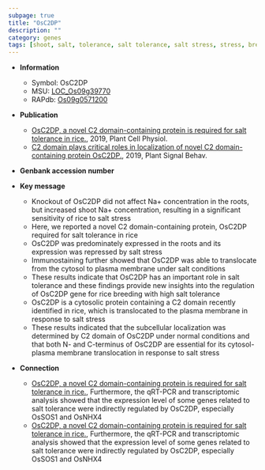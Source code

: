```yaml
---
subpage: true
title: "OsC2DP"
description: ""
category: genes
tags: [shoot, salt, tolerance, salt tolerance, salt stress, stress, breeding, plasma membrane]
---
```


* **Information**  
    + Symbol: OsC2DP  
    + MSU: [LOC_Os09g39770](http://rice.plantbiology.msu.edu/cgi-bin/ORF_infopage.cgi?orf=LOC_Os09g39770)  
    + RAPdb: [Os09g0571200](http://rapdb.dna.affrc.go.jp/viewer/gbrowse_details/irgsp1?name=Os09g0571200)  

* **Publication**  
    + [OsC2DP, a novel C2 domain-containing protein is required for salt tolerance in rice.](http://www.ncbi.nlm.nih.gov/pubmed?term=OsC2DP,+a+novel+C2+domain-containing+protein+is+required+for+salt+tolerance+in+rice.%5BTitle%5D), 2019, Plant Cell Physiol.
    + [C2 domain plays critical roles in localization of novel C2 domain-containing protein OsC2DP.](http://www.ncbi.nlm.nih.gov/pubmed?term=C2+domain+plays+critical+roles+in+localization+of+novel+C2+domain-containing+protein+OsC2DP.%5BTitle%5D), 2019, Plant Signal Behav.

* **Genbank accession number**  

* **Key message**  
    + Knockout of OsC2DP did not affect Na+ concentration in the roots, but increased shoot Na+ concentration, resulting in a significant sensitivity of rice to salt stress
    + Here, we reported a novel C2 domain-containing protein, OsC2DP required for salt tolerance in rice
    + OsC2DP was predominately expressed in the roots and its expression was repressed by salt stress
    + Immunostaining further showed that OsC2DP was able to translocate from the cytosol to plasma membrane under salt conditions
    + These results indicate that OsC2DP has an important role in salt tolerance and these findings provide new insights into the regulation of OsC2DP gene for rice breeding with high salt tolerance
    + OsC2DP is a cytosolic protein containing a C2 domain recently identified in rice, which is translocated to the plasma membrane in response to salt stress
    + These results indicated that the subcellular localization was determined by C2 domain of OsC2DP under normal conditions and that both N- and C-terminus of OsC2DP are essential for its cytosol-plasma membrane translocation in response to salt stress

* **Connection**  
    + [OsC2DP, a novel C2 domain-containing protein is required for salt tolerance in rice.](http://www.ncbi.nlm.nih.gov/pubmed?term=OsC2DP,+a+novel+C2+domain-containing+protein+is+required+for+salt+tolerance+in+rice.%5BTitle%5D),  Furthermore, the qRT-PCR and transcriptomic analysis showed that the expression level of some genes related to salt tolerance were indirectly regulated by OsC2DP, especially OsSOS1 and OsNHX4
    + [OsC2DP, a novel C2 domain-containing protein is required for salt tolerance in rice.](http://www.ncbi.nlm.nih.gov/pubmed?term=OsC2DP,+a+novel+C2+domain-containing+protein+is+required+for+salt+tolerance+in+rice.%5BTitle%5D),  Furthermore, the qRT-PCR and transcriptomic analysis showed that the expression level of some genes related to salt tolerance were indirectly regulated by OsC2DP, especially OsSOS1 and OsNHX4



